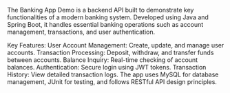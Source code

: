 The Banking App Demo is a backend API built to demonstrate key functionalities of a modern banking system. Developed using Java and Spring Boot, it handles essential banking operations such as account management, transactions, and user authentication.

Key Features:
User Account Management: Create, update, and manage user accounts.
Transaction Processing: Deposit, withdraw, and transfer funds between accounts.
Balance Inquiry: Real-time checking of account balances.
Authentication: Secure login using JWT tokens.
Transaction History: View detailed transaction logs.
The app uses MySQL for database management, JUnit for testing, and follows RESTful API design principles.
